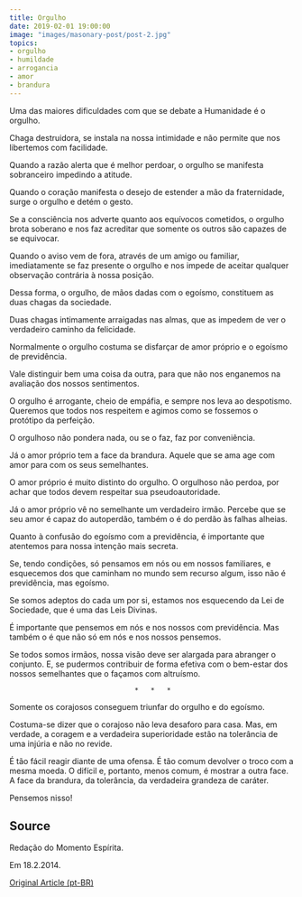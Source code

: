 ```yaml
---
title: Orgulho
date: 2019-02-01 19:00:00
image: "images/masonary-post/post-2.jpg"
topics: 
- orgulho
- humildade
- arrogancia
- amor
- brandura
---
```


Uma das maiores dificuldades com que se debate a Humanidade é o orgulho.

Chaga destruidora, se instala na nossa intimidade e não permite que nos
libertemos com facilidade.

Quando a razão alerta que é melhor perdoar, o orgulho se manifesta sobranceiro
impedindo a atitude.

Quando o coração manifesta o desejo de estender a mão da fraternidade, surge o
orgulho e detém o gesto.

Se a consciência nos adverte quanto aos equívocos cometidos, o orgulho brota
soberano e nos faz acreditar que somente os outros são capazes de se equivocar.

Quando o aviso vem de fora, através de um amigo ou familiar, imediatamente se
faz presente o orgulho e nos impede de aceitar qualquer observação contrária à
nossa posição.

Dessa forma, o orgulho, de mãos dadas com o egoísmo, constituem as duas chagas
da sociedade.

Duas chagas intimamente arraigadas nas almas, que as impedem de ver o
verdadeiro caminho da felicidade.

Normalmente o orgulho costuma se disfarçar de amor próprio e o egoísmo de
previdência.

Vale distinguir bem uma coisa da outra, para que não nos enganemos na avaliação
dos nossos sentimentos.

O orgulho é arrogante, cheio de empáfia, e sempre nos leva ao despotismo.
Queremos que todos nos respeitem e agimos como se fossemos o protótipo da
perfeição.

O orgulhoso não pondera nada, ou se o faz, faz por conveniência.

Já o amor próprio tem a face da brandura. Aquele que se ama age com amor para
com os seus semelhantes.

O amor próprio é muito distinto do orgulho. O orgulhoso não perdoa, por achar
que todos devem respeitar sua pseudoautoridade.

Já o amor próprio vê no semelhante um verdadeiro irmão. Percebe que se seu amor
é capaz do autoperdão, também o é do perdão às falhas alheias.

Quanto à confusão do egoísmo com a previdência, é importante que atentemos para
nossa intenção mais secreta.

Se, tendo condições, só pensamos em nós ou em nossos familiares, e esquecemos
dos que caminham no mundo sem recurso algum, isso não é previdência, mas
egoísmo.

Se somos adeptos do cada um por si, estamos nos esquecendo da Lei de Sociedade,
que é uma das Leis Divinas.

É importante que pensemos em nós e nos nossos com previdência. Mas também o é
que não só em nós e nos nossos pensemos.

Se todos somos irmãos, nossa visão deve ser alargada para abranger o conjunto.
E, se pudermos contribuir de forma efetiva com o bem-estar dos nossos
semelhantes que o façamos com altruísmo.

                                   *   *   *

Somente os corajosos conseguem triunfar do orgulho e do egoísmo.

Costuma-se dizer que o corajoso não leva desaforo para casa. Mas, em verdade, a
coragem e a verdadeira superioridade estão na tolerância de uma injúria e não
no revide.

É tão fácil reagir diante de uma ofensa. É tão comum devolver o troco com a
mesma moeda. O difícil e, portanto, menos comum, é mostrar a outra face. A face
da brandura, da tolerância, da verdadeira grandeza de caráter.

Pensemos nisso!

## Source
Redação do Momento Espírita.

Em 18.2.2014.

[Original Article (pt-BR)](http://momento.com.br/pt/ler_texto.php?id=4063)
